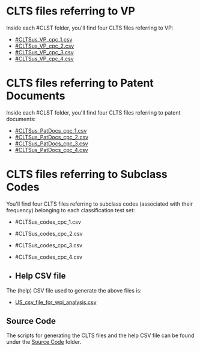 # CLTS files referring to VP 
Inside each #CLST folder, you'll find four CLTS files referring to VP:

- [#CLTSus\_VP_cpc_1.csv](https://drive.google.com/file/d/1rC34og2pO4rgryAP_46yCmV9r9PD8xrI/view?usp=sharing)
- [#CLTSus\_VP_cpc_2.csv](https://drive.google.com/file/d/1NLMOl6dMuiZlxbm1eELkuL1hpVZ3dnH4/view?usp=sharing)
- [#CLTSus\_VP_cpc_3.csv](https://drive.google.com/file/d/1l0xflw-mukOg3JQNxqLbmBjTEOqMiT5H/view?usp=sharing)
- [#CLTSus\_VP_cpc_4.csv](https://drive.google.com/file/d/1rcyORvyntPxUp5s5ksculerP6BT3QFtn/view?usp=sharing)

# CLTS files referring to Patent Documents 
Inside each #CLST folder, you'll find four CLTS files referring to patent documents:

- [#CLTSus\_PatDocs_cpc_1.csv](https://drive.google.com/file/d/1v98HmBek5YGFVOVT2Uese6McYm2ZQXfG/view?usp=sharing)
- [#CLTSus\_PatDocs_cpc_2.csv](https://drive.google.com/file/d/1WP1A0jzTUPwB3Gue67nZ99qNEXiobt4y/view?usp=sharing)
- [#CLTSus\_PatDocs_cpc_3.csv](https://drive.google.com/file/d/1VhRjQYfX-2KWB6Tp1wjvSOPYdr2Ryxe1/view?usp=sharing)
- [#CLTSus\_PatDocs_cpc_4.csv](https://drive.google.com/file/d/1CLTObOR_oaF1WeavG0RPtqhmLiG7LH7k/view?usp=sharing)

# CLTS files referring to Subclass Codes 
You'll find four CLTS files referring to subclass codes (associated with their frequency) belonging to each classification test set:

- #CLTSus\_codes_cpc_1.csv
- #CLTSus\_codes_cpc_2.csv
- #CLTSus\_codes_cpc_3.csv
- #CLTSus\_codes_cpc_4.csv

- ## Help CSV file
The (help) CSV file used to generate the above files is:
- [US_csv_file_for_wpi_analysis.csv](https://drive.google.com/file/d/1Jakgn3t5r7aC8UdmOLy3SXKVl6PHl6KT/view?usp=sharing)

## Source Code
The scripts for generating the CLTS files and the help CSV file can be found under the [Source Code](https://github.com/cs1msa/WPIplus/tree/main/Ground%20Truths/Classification/Source%20Code) folder.
